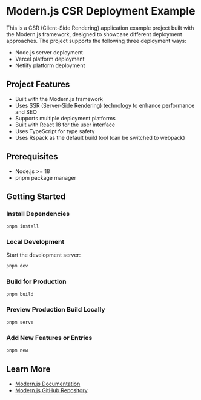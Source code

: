 # Modern.js CSR Deployment Example

This is a CSR (Client-Side Rendering) application example project built with the Modern.js framework, designed to showcase different deployment approaches. The project supports the following three deployment ways:

- Node.js server deployment
- Vercel platform deployment
- Netlify platform deployment

## Project Features

- Built with the Modern.js framework
- Uses SSR (Server-Side Rendering) technology to enhance performance and SEO
- Supports multiple deployment platforms
- Built with React 18 for the user interface
- Uses TypeScript for type safety
- Uses Rspack as the default build tool (can be switched to webpack)

## Prerequisites

- Node.js >= 18
- pnpm package manager

## Getting Started

### Install Dependencies

```bash
pnpm install
```

### Local Development

Start the development server:

```bash
pnpm dev
```

### Build for Production

```bash
pnpm build
```

### Preview Production Build Locally

```bash
pnpm serve
```

### Add New Features or Entries

```bash
pnpm new
```

## Learn More

- [Modern.js Documentation](https://modernjs.dev/en)
- [Modern.js GitHub Repository](https://github.com/web-infra-dev/modern.js)
